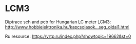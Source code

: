 # LCM3

Diptrace sch and pcb for Hungarian LC meter LCM3:
http://www.hobbielektronika.hu/kapcsolasok...seg_oldal1.html

Ru resource:
https://vrtp.ru/index.php?showtopic=19662&st=0

